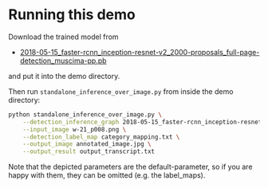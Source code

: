 # Running this demo

Download the trained model from 
- [2018-05-15_faster-rcnn_inception-resnet-v2_2000-proposals_full-page-detection_muscima-pp.pb](https://owncloud.tuwien.ac.at/index.php/s/5J1c8yhnVXB6Sm2/download)

and put it into the demo directory.

Then run `standalone_inference_over_image.py` from inside the demo directory:

```bash
python standalone_inference_over_image.py \
    --detection_inference_graph 2018-05-15_faster-rcnn_inception-resnet-v2_2000-proposals_full-page-detection_muscima-pp.pb \
    --input_image w-21_p008.png \
    --detection_label_map category_mapping.txt \
    --output_image annotated_image.jpg \
    --output_result output_transcript.txt
```

Note that the depicted parameters are the default-parameter, so if you are happy with them, they can be omitted (e.g. the label_maps).